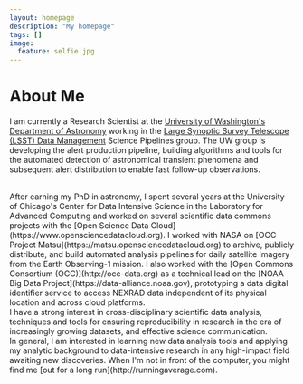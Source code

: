 ```yaml
---
layout: homepage
description: "My homepage"
tags: []
image:
  feature: selfie.jpg
---
```


# About Me

I am currently a Research Scientist at the [University of Washington's Department of
Astronomy](http://depts.washington.edu/astron/) working in the [Large Synoptic
Survey Telescope (LSST) Data
Management](http://dm.lsst.org) Science Pipelines group.  The UW group is
developing the alert production pipeline, building algorithms and tools for the
automated detection of astronomical transient phenomena and subsequent alert
distribution to enable fast follow-up observations. 

<br>
After earning my PhD in astronomy, I spent several years at the University of
Chicago's Center for Data Intensive Science in the Laboratory for Advanced
Computing and worked on several scientific data commons projects with the [Open
Science Data Cloud](https://www.opensciencedatacloud.org).  I worked with NASA
on [OCC Project Matsu](https://matsu.opensciencedatacloud.org) to archive,
publicly distribute, and build automated analysis pipelines for daily satellite imagery
from the Earth Observing-1 mission. I also worked with the [Open Commons
Consortium (OCC)](http://occ-data.org) as a technical lead on the [NOAA Big
Data Project](https://data-alliance.noaa.gov), prototyping a data digital
identifier service to access NEXRAD data independent of its physical location
and across cloud platforms.

<br>
I have a strong interest in cross-disciplinary scientific data analysis, techniques and tools for ensuring reproducibility in research in the era of increasingly growing datasets, and effective science communication.

<br>
In general, I am interested in learning new data analysis tools and applying my
analytic background to data-intensive research in any high-impact field
awaiting new discoveries.  When I'm not in front of the computer, you might
find me [out for a long run](http://runningaverage.com).

